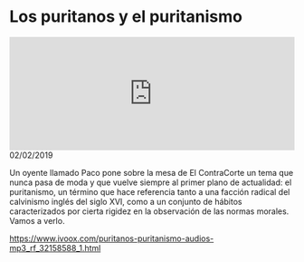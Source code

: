 # Los puritanos y el puritanismo
<iframe id='audio_88903085' frameborder='0' allowfullscreen='' scrolling='no' height='200' style='width:100%;' src='https://www.ivoox.com/player_ej_32158588_6_1.html' loading='lazy'></iframe>02/02/2019

Un oyente llamado Paco pone sobre la mesa de El ContraCorte un tema que nunca pasa de moda y que vuelve siempre al primer plano de actualidad: el puritanismo, un término que hace referencia tanto a una facción radical del calvinismo inglés del siglo XVI, como a un conjunto de hábitos caracterizados por cierta rigidez en la observación de las normas morales. Vamos a verlo.

https://www.ivoox.com/puritanos-puritanismo-audios-mp3_rf_32158588_1.html
